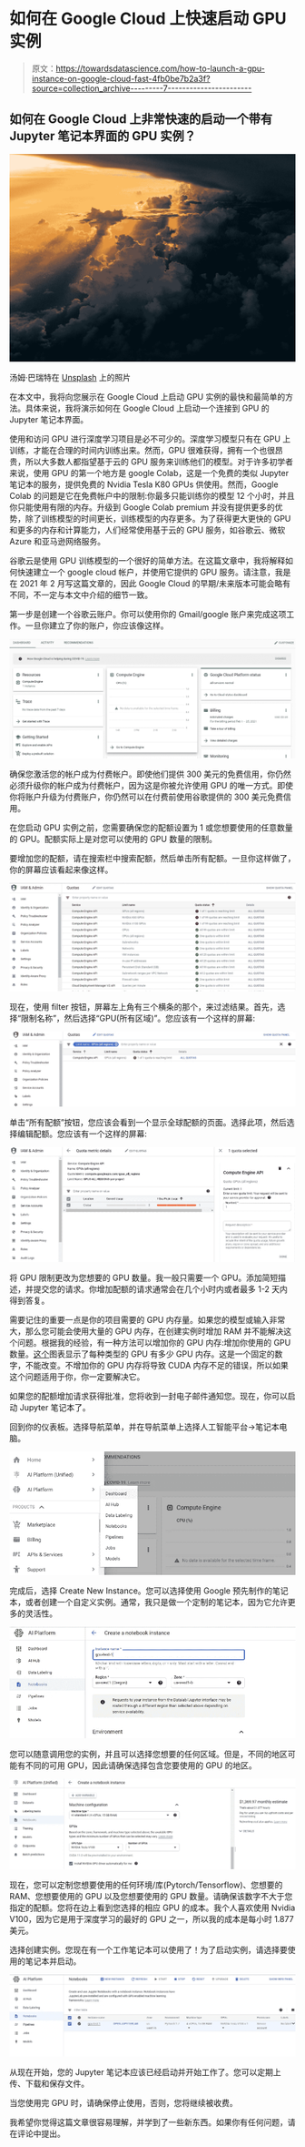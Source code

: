 # 如何在 Google Cloud 上快速启动 GPU 实例

> 原文：<https://towardsdatascience.com/how-to-launch-a-gpu-instance-on-google-cloud-fast-4fb0be7b2a3f?source=collection_archive---------7----------------------->

## 如何在 Google Cloud 上非常快速的启动一个带有 Jupyter 笔记本界面的 GPU 实例？

![](img/e23ca39afd2d948774c77440a389e342.png)

汤姆·巴瑞特在 [Unsplash](https://unsplash.com?utm_source=medium&utm_medium=referral) 上的照片

在本文中，我将向您展示在 Google Cloud 上启动 GPU 实例的最快和最简单的方法。具体来说，我将演示如何在 Google Cloud 上启动一个连接到 GPU 的 Jupyter 笔记本界面。

使用和访问 GPU 进行深度学习项目是必不可少的。深度学习模型只有在 GPU 上训练，才能在合理的时间内训练出来。然而，GPU 很难获得，拥有一个也很昂贵，所以大多数人都指望基于云的 GPU 服务来训练他们的模型。对于许多初学者来说，使用 GPU 的第一个地方是 google Colab，这是一个免费的类似 Jupyter 笔记本的服务，提供免费的 Nvidia Tesla K80 GPUs 供使用。然而，Google Colab 的问题是它在免费帐户中的限制:你最多只能训练你的模型 12 个小时，并且你只能使用有限的内存。升级到 Google Colab premium 并没有提供更多的优势，除了训练模型的时间更长，训练模型的内存更多。为了获得更大更快的 GPU 和更多的内存和计算能力，人们经常使用基于云的 GPU 服务，如谷歌云、微软 Azure 和亚马逊网络服务。

谷歌云是使用 GPU 训练模型的一个很好的简单方法。在这篇文章中，我将解释如何快速建立一个 google cloud 帐户，并使用它提供的 GPU 服务。请注意，我是在 2021 年 2 月写这篇文章的，因此 Google Cloud 的早期/未来版本可能会略有不同，不一定与本文中介绍的细节一致。

第一步是创建一个谷歌云账户。你可以使用你的 Gmail/google 账户来完成这项工作。一旦你建立了你的账户，你应该像这样。

![](img/639f90b4c3d5cb50891061f8414c7486.png)

确保您激活您的帐户成为付费帐户。即使他们提供 300 美元的免费信用，你仍然必须升级你的帐户成为付费帐户，因为这是你被允许使用 GPU 的唯一方式。即使你将账户升级为付费账户，你仍然可以在付费前使用谷歌提供的 300 美元免费信用。

在您启动 GPU 实例之前，您需要确保您的配额设置为 1 或您想要使用的任意数量的 GPU。配额实际上是对您可以使用的 GPU 数量的限制。

要增加您的配额，请在搜索栏中搜索配额，然后单击所有配额。一旦你这样做了，你的屏幕应该看起来像这样。

![](img/c1800872965dc8a0f1699ee156f8d913.png)

现在，使用 filter 按钮，屏幕左上角有三个横条的那个，来过滤结果。首先，选择“限制名称”，然后选择“GPU(所有区域)”。您应该有一个这样的屏幕:

![](img/a4e23748287720cc2223fd34a7ed810e.png)

单击“所有配额”按钮，您应该会看到一个显示全球配额的页面。选择此项，然后选择编辑配额。您应该有一个这样的屏幕:

![](img/710c3bd6e4e20de1c8787e939e08b4aa.png)

将 GPU 限制更改为您想要的 GPU 数量。我一般只需要一个 GPU。添加简短描述，并提交您的请求。你增加配额的请求通常会在几个小时内或者最多 1-2 天内得到答复。

需要记住的重要一点是你的项目需要的 GPU 内存量。如果您的模型或输入非常大，那么您可能会使用大量的 GPU 内存，在创建实例时增加 RAM 并不能解决这个问题。根据我的经验，有一种方法可以增加你的 GPU 内存:增加你使用的 GPU 数量。[这个](https://cloud.google.com/compute/docs/gpus)图表显示了每种类型的 GPU 有多少 GPU 内存。这是一个固定的数字，不能改变。不增加你的 GPU 内存将导致 CUDA 内存不足的错误，所以如果这个问题适用于你，你一定要解决它。

如果您的配额增加请求获得批准，您将收到一封电子邮件通知您。现在，你可以启动 Jupyter 笔记本了。

回到你的仪表板。选择导航菜单，并在导航菜单上选择人工智能平台->笔记本电脑。

![](img/c04bf834d003d60773dced13afc70a32.png)

完成后，选择 Create New Instance。您可以选择使用 Google 预先制作的笔记本，或者创建一个自定义实例。通常，我只是做一个定制的笔记本，因为它允许更多的灵活性。

![](img/1a128abb2c65b7f58fecab37c18fc6e9.png)

您可以随意调用您的实例，并且可以选择您想要的任何区域。但是，不同的地区可能有不同的可用 GPU，因此请确保选择包含您要使用的 GPU 的地区。

![](img/376588356c79f3897c60a5852427e6ca.png)

现在，您可以定制您想要使用的任何环境/库(Pytorch/Tensorflow)、您想要的 RAM、您想要使用的 GPU 以及您想要使用的 GPU 数量。请确保该数字不大于您指定的配额。您将在边上看到您选择的相应 GPU 的成本。我个人喜欢使用 Nvidia V100，因为它是用于深度学习的最好的 GPU 之一，所以我的成本是每小时 1.877 美元。

选择创建实例。您现在有一个工作笔记本可以使用了！为了启动实例，请选择要使用的笔记本并启动。

![](img/c8b8c1457a6deeb6e061caa77c6c3c04.png)

从现在开始，您的 Jupyter 笔记本应该已经启动并开始工作了。您可以定期上传、下载和保存文件。

当您使用完 GPU 时，请确保停止使用，否则，您将继续被收费。

我希望你觉得这篇文章很容易理解，并学到了一些新东西。如果你有任何问题，请在评论中提出。
